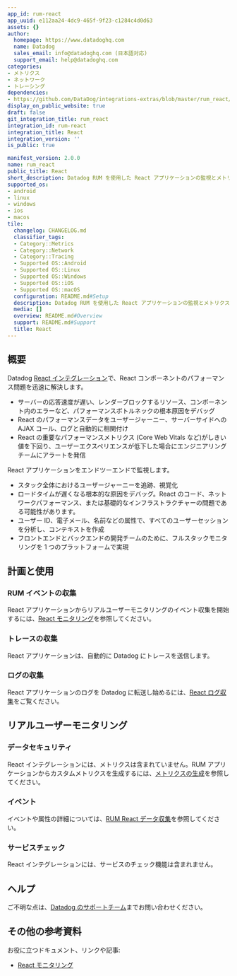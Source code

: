 ```yaml
---
app_id: rum-react
app_uuid: e112aa24-4dc9-465f-9f23-c1284c4d0d63
assets: {}
author:
  homepage: https://www.datadoghq.com
  name: Datadog
  sales_email: info@datadoghq.com (日本語対応)
  support_email: help@datadoghq.com
categories:
- メトリクス
- ネットワーク
- トレーシング
dependencies:
- https://github.com/DataDog/integrations-extras/blob/master/rum_react/README.md
display_on_public_website: true
draft: false
git_integration_title: rum_react
integration_id: rum-react
integration_title: React
integration_version: ''
is_public: true

manifest_version: 2.0.0
name: rum_react
public_title: React
short_description: Datadog RUM を使用した React アプリケーションの監視とメトリクス生成
supported_os:
- android
- linux
- windows
- ios
- macos
tile:
  changelog: CHANGELOG.md
  classifier_tags:
  - Category::Metrics
  - Category::Network
  - Category::Tracing
  - Supported OS::Android
  - Supported OS::Linux
  - Supported OS::Windows
  - Supported OS::iOS
  - Supported OS::macOS
  configuration: README.md#Setup
  description: Datadog RUM を使用した React アプリケーションの監視とメトリクス生成
  media: []
  overview: README.md#Overview
  support: README.md#Support
  title: React
---
```


<!--  SOURCED FROM https://github.com/DataDog/integrations-extras -->


## 概要

Datadog [React インテグレーション][1]で、React コンポーネントのパフォーマンス問題を迅速に解決します。

- サーバーの応答速度が遅い、レンダーブロックするリソース、コンポーネント内のエラーなど、パフォーマンスボトルネックの根本原因をデバッグ
- React のパフォーマンスデータをユーザージャーニー、サーバーサイドへの AJAX コール、ログと自動的に相関付け
- React の重要なパフォーマンスメトリクス (Core Web Vitals など)がしきい値を下回り、ユーザーエクスペリエンスが低下した場合にエンジニアリングチームにアラートを発信


React アプリケーションをエンドツーエンドで監視します。

- スタック全体におけるユーザージャーニーを追跡、視覚化
- ロードタイムが遅くなる根本的な原因をデバッグ。React のコード、ネットワークパフォーマンス、または基礎的なインフラストラクチャーの問題である可能性があります。
- ユーザー ID、電子メール、名前などの属性で、すべてのユーザーセッションを分析し、コンテキストを作成
- フロントエンドとバックエンドの開発チームのために、フルスタックモニタリングを 1 つのプラットフォームで実現

## 計画と使用

### RUM イベントの収集

React アプリケーションからリアルユーザーモニタリングのイベント収集を開始するには、[React モニタリング][2]を参照してください。

### トレースの収集

React アプリケーションは、自動的に Datadog にトレースを送信します。

### ログの収集

React アプリケーションのログを Datadog に転送し始めるには、[React ログ収集][3]をご覧ください。

## リアルユーザーモニタリング

### データセキュリティ

React インテグレーションには、メトリクスは含まれていません。RUM アプリケーションからカスタムメトリクスを生成するには、[メトリクスの生成][4]を参照してください。

### イベント

イベントや属性の詳細については、[RUM React データ収集][5]を参照してください。

### サービスチェック

React インテグレーションには、サービスのチェック機能は含まれません。

## ヘルプ

ご不明な点は、[Datadog のサポートチーム][6]までお問い合わせください。

## その他の参考資料

お役に立つドキュメント、リンクや記事:

- [React モニタリング][7]




[1]: https://app.datadoghq.com/integrations/rum-react
[2]: https://docs.datadoghq.com/ja/real_user_monitoring/browser/
[3]: https://docs.datadoghq.com/ja/logs/log_collection/javascript/
[4]: https://docs.datadoghq.com/ja/real_user_monitoring/generate_metrics
[5]: https://docs.datadoghq.com/ja/real_user_monitoring/browser/data_collected/
[6]: https://docs.datadoghq.com/ja/help/
[7]: https://www.datadoghq.com/blog/datadog-rum-react-components/
